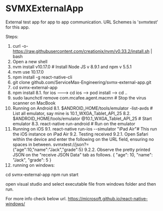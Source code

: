 # SVMXExternalApp
External test app for app to app communication. URL Schemes is 'svmxtest' for this app.

Steps:
1. curl -o- https://raw.githubusercontent.com/creationix/nvm/v0.33.2/install.sh | bash
2. Open a new shell
3. nvm install v10.17.0 # Install Node JS v 8.9.1 and npm v 5.5.1
4. nvm use 10.17.0
5. npm install -g react-native-cli
6. git clone github.com/ServiceMax-Engineering/svmx-external-app.git
7. cd svmx-external-app
8. npm install
8.1. for ios ---> cd ios --> pod install --> cd ..
7. sudo launchctl remove com.mcafee.agent.macmn # Stop the virus scanner on MacBook
8. Running on Android
8.1. $ANDROID_HOME/tools/emulator -list-avds # List all emulator, say mine is 10.1_WXGA_Tablet_API_25
8.2. $ANDROID_HOME/tools/emulator @10.1_WXGA_Tablet_API_25 # Start emulator
8.3. react-native run-android # Run on the emulator
9. Running on iOS
9.1. react-native run-ios --simulator "iPad Air"# This run the iOS instance on iPad Air
9.2. Testing received
9.2.1. Open Safari within the device and enter the following on the URL field, ensuring no spaces in between.
  svmxtest://json?={"age":10,"name":"Jack","grade":5}
9.2.2. Observe the pretty printed JSON on the "receive JSON Data" tab as follows.
  {
      "age": 10,
      "name": "Jack",
      "grade": 5
  }
10. running on windows:

  cd svmx-external-app
  npm run start

  open visual studio and select executable file from windows folder and then run.

  For more info check below url.
  https://microsoft.github.io/react-native-windows/
